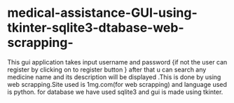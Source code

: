 # medical-assistance-GUI-using-tkinter-sqlite3-dtabase-web-scrapping-
This gui application takes input username and password {if not the user can register by clicking on to register button } after that u can search any medicine name and its description will be displayed .This is done by using web scrapping.Site used is 1mg.com(for web scrapping)
and language used is python. for database we have used sqlite3 and gui is made using tkinter.
